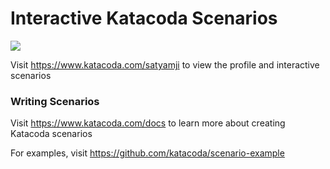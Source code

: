 # Interactive Katacoda Scenarios

[![](http://shields.katacoda.com/katacoda/satyamji/count.svg)](https://www.katacoda.com/satyamji "Get your profile on Katacoda.com")

Visit https://www.katacoda.com/satyamji to view the profile and interactive scenarios

### Writing Scenarios
Visit https://www.katacoda.com/docs to learn more about creating Katacoda scenarios

For examples, visit https://github.com/katacoda/scenario-example

